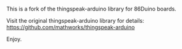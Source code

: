This is a fork of the thingspeak-arduino library for 86Duino boards.

Visit the original thingspeak-arduino library for details: https://github.com/mathworks/thingspeak-arduino

Enjoy.

